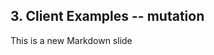 ##  3. Client Examples -- mutation <!-- .element: data-theme="ka-content" -->

This is a new Markdown slide
